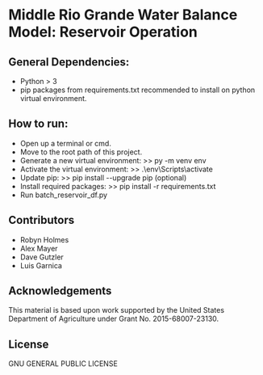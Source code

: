# Middle Rio Grande Water Balance Model: Reservoir Operation
<Description here>

## General Dependencies:  
+ Python > 3
+ pip packages from requirements.txt recommended to install on python virtual environment.

## How to run:
+ Open up a terminal or cmd.
+ Move to the root path of this project.
+ Generate a new virtual environment: >> py -m venv env 
+ Activate the virtual environment: >> .\env\Scripts\activate
+ Update pip: >> pip install --upgrade pip (optional)
+ Install required packages: >> pip install -r requirements.txt
+ Run batch_reservoir_df.py

## Contributors
+ Robyn Holmes
+ Alex Mayer 
+ Dave Gutzler
+ Luis Garnica

## Acknowledgements
This material is based upon work supported by the United States Department of Agriculture under Grant No. 2015-68007-23130. 

## License
GNU GENERAL PUBLIC LICENSE